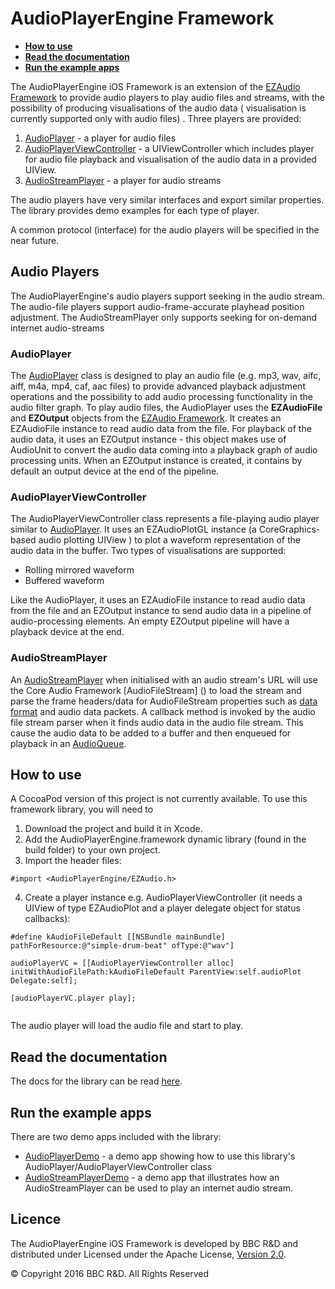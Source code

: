 # AudioPlayerEngine Framework

* **[How to use](#how-to-use)**
* **[Read the documentation](#read-the-documentation)**
* **[Run the example apps](#run-the-example-apps)**

The AudioPlayerEngine iOS Framework is an extension of the [EZAudio Framework](https://github.com/syedhali/EZAudio) to provide audio players to play audio files and streams, with the possibility of producing visualisations of the audio data ( visualisation is currently supported only with audio files) . Three players are provided:

1. [AudioPlayer]() - a player for audio files
2. [AudioPlayerViewController]() -  a UIViewController which includes player for audio file playback and visualisation of the audio data in a provided UIView.
3. [AudioStreamPlayer]() - a player for audio streams

The audio players have very similar interfaces and export similar properties. The library provides demo examples for each type of player.

A common protocol (interface) for the audio players will be specified in the near future.


## Audio Players
The AudioPlayerEngine's audio players support seeking in the audio stream. The audio-file players support audio-frame-accurate playhead position adjustment. The AudioStreamPlayer only supports seeking for on-demand internet audio-streams

### AudioPlayer

The [AudioPlayer]() class is designed to play an audio file (e.g. mp3, wav, aifc, aiff, m4a, mp4, caf, aac files) to provide advanced playback adjustment operations and the possibility to add audio processing functionality in the audio filter graph. To play audio files, the AudioPlayer uses the **EZAudioFile** and **EZOutput** objects from the [EZAudio Framework](https://github.com/syedhali/EZAudio). It creates an EZAudioFile instance to read audio data from the file. For playback of the audio data, it uses an EZOutput instance - this object makes use of AudioUnit to convert the audio data coming into a playback graph of audio processing units. When an EZOutput instance is created, it contains by default an output device at the end of the pipeline.

### AudioPlayerViewController

The AudioPlayerViewController class represents a file-playing audio player similar to [AudioPlayer](#AUdioPlayer). It uses an EZAudioPlotGL instance (a CoreGraphics-based audio plotting UIView
) to plot a waveform representation of the audio data in the buffer. Two types of visualisations are supported:
*  Rolling mirrored waveform
*  Buffered waveform

Like the AudioPlayer, it uses an EZAudioFile instance to read audio data from the file and an EZOutput instance to send audio data in a pipeline of audio-processing elements. An empty EZOutput pipeline will have a playback device at the end.

### AudioStreamPlayer
An [AudioStreamPlayer]() when initialised with an audio stream's URL will use the Core Audio Framework [AudioFileStream] () to load the stream and parse the frame headers/data for AudioFileStream properties such as [data format]() and audio data packets. A callback method is invoked by the audio file stream parser when it finds audio data in the audio file stream. This cause the audio data to be added to a buffer and then enqueued for playback in an [AudioQueue]().

## How to use
A CocoaPod version of this project is not currently available. To use this framework library, you will need to

1. Download the project and build it in Xcode.
2. Add the AudioPlayerEngine.framework dynamic library (found in the build folder) to your own project.
3. Import the header files:

```
#import <AudioPlayerEngine/EZAudio.h>
```

4. Create a player instance e.g. AudioPlayerViewController (it needs a UIView of type EZAudioPlot and a player delegate object for status callbacks):

```
#define kAudioFileDefault [[NSBundle mainBundle] pathForResource:@"simple-drum-beat" ofType:@"wav"]

audioPlayerVC = [[AudioPlayerViewController alloc] initWithAudioFilePath:kAudioFileDefault ParentView:self.audioPlot Delegate:self];

[audioPlayerVC.player play];


```

The audio player will load the audio file and start to play.


## Read the documentation
The docs for the library can be read [here](index.html).



## Run the example apps
There are two demo apps included with the library:
* [AudioPlayerDemo](../AudioPlayerDemo) - a demo app showing how to use this library's AudioPlayer/AudioPlayerViewController class
* [AudioStreamPlayerDemo](../AudioStreamPlayerDemo) - a demo app that illustrates how an AudioStreamPlayer can be used to play an internet audio stream.


## Licence

The AudioPlayerEngine iOS Framework is developed by BBC R&D and distributed under Licensed under the Apache License, [Version 2.0](http://www.apache.org/licenses/LICENSE-2.0).

© Copyright 2016 BBC R&D. All Rights Reserved
